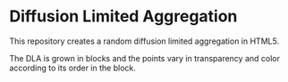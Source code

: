 # Diffusion Limited Aggregation

This repository creates a random diffusion limited aggregation in HTML5.

The DLA is grown in blocks and the points vary in transparency and color according to its order in the block.
